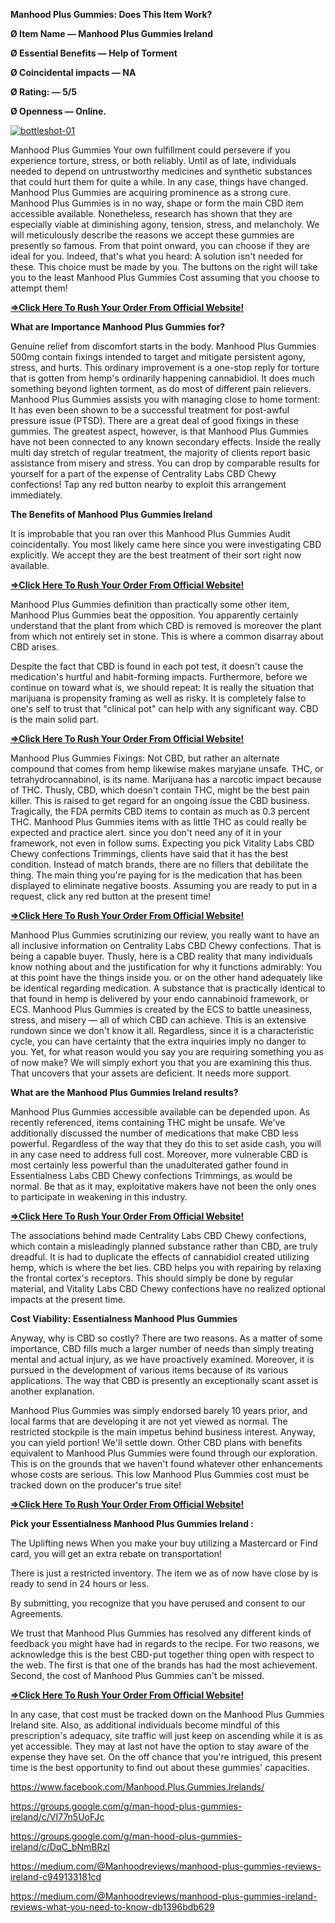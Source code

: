 **Manhood Plus Gummies: Does This Item Work?**

**Ø Item Name — Manhood Plus Gummies Ireland**

**Ø Essential Benefits — Help of Torment**

**Ø Coincidental impacts — NA**

**Ø Rating: — 5/5**

**Ø Openness — Online.**

<a href="https://nutraxyz.com/cv5o"><img src="https://i1.sndcdn.com/artworks-LPigHzpOe3PzjkCM-xzQkDg-t500x500.jpg" alt="bottleshot-01" border="0"></a>


Manhood Plus Gummies Your own fulfillment could persevere if you experience torture, stress, or both reliably. Until as of late, individuals needed to depend on untrustworthy medicines and synthetic substances that could hurt them for quite a while. In any case, things have changed. Manhood Plus Gummies are acquiring prominence as a strong cure.
Manhood Plus Gummies is in no way, shape or form the main CBD item accessible available. Nonetheless, research has shown that they are especially viable at diminishing agony, tension, stress, and melancholy. We will meticulously describe the reasons we accept these gummies are presently so famous. From that point onward, you can choose if they are ideal for you. Indeed, that's what you heard: A solution isn't needed for these. This choice must be made by you. The buttons on the right will take you to the least Manhood Plus Gummies Cost assuming that you choose to attempt them!

**[=>Click Here To Rush Your Order From Official Website!](https://nutraxyz.com/cv5o)**

**What are Importance Manhood Plus Gummies for?**

Genuine relief from discomfort starts in the body. Manhood Plus Gummies 500mg contain fixings intended to target and mitigate persistent agony, stress, and hurts. This ordinary improvement is a one-stop reply for torture that is gotten from hemp's ordinarily happening cannabidiol. It does much something beyond lighten torment, as do most of different pain relievers.
Manhood Plus Gummies assists you with managing close to home torment: It has even been shown to be a successful treatment for post-awful pressure issue (PTSD). There are a great deal of good fixings in these gummies. The greatest aspect, however, is that Manhood Plus Gummies have not been connected to any known secondary effects. Inside the really multi day stretch of regular treatment, the majority of clients report basic assistance from misery and stress. You can drop by comparable results for yourself for a part of the expense of Centrality Labs CBD Chewy confections! Tap any red button nearby to exploit this arrangement immediately.

**The Benefits of Manhood Plus Gummies Ireland**

It is improbable that you ran over this Manhood Plus Gummies Audit coincidentally. You most likely came here since you were investigating CBD explicitly. We accept they are the best treatment of their sort right now available.

**[=>Click Here To Rush Your Order From Official Website!](https://nutraxyz.com/cv5o)**

Manhood Plus Gummies definition than practically some other item, Manhood Plus Gummies beat the opposition. You apparently certainly understand that the plant from which CBD is removed is moreover the plant from which not entirely set in stone. This is where a common disarray about CBD arises.

Despite the fact that CBD is found in each pot test, it doesn't cause the medication's hurtful and habit-forming impacts. Furthermore, before we continue on toward what is, we should repeat: It is really the situation that marijuana is propensity framing as well as risky. It is completely false to one's self to trust that "clinical pot" can help with any significant way. CBD is the main solid part.

**[=>Click Here To Rush Your Order From Official Website!](https://nutraxyz.com/cv5o)**

Manhood Plus Gummies Fixings:
Not CBD, but rather an alternate compound that comes from hemp likewise makes maryjane unsafe. THC, or tetrahydrocannabinol, is its name. Marijuana has a narcotic impact because of THC. Thusly, CBD, which doesn't contain THC, might be the best pain killer. This is raised to get regard for an ongoing issue the CBD business. Tragically, the FDA permits CBD items to contain as much as 0.3 percent THC.
Manhood Plus Gummies items with as little THC as could really be expected and practice alert. since you don't need any of it in your framework, not even in follow sums. Expecting you pick Vitality Labs CBD Chewy confections Trimmings, clients have said that it has the best condition. Instead of match brands, there are no fillers that debilitate the thing. The main thing you're paying for is the medication that has been displayed to eliminate negative boosts. Assuming you are ready to put in a request, click any red button at the present time!

**[=>Click Here To Rush Your Order From Official Website!](https://nutraxyz.com/cv5o)**

Manhood Plus Gummies scrutinizing our review, you really want to have an all inclusive information on Centrality Labs CBD Chewy confections. That is being a capable buyer. Thusly, here is a CBD reality that many individuals know nothing about and the justification for why it functions admirably: You at this point have the things inside you. or on the other hand adequately like be identical regarding medication. A substance that is practically identical to that found in hemp is delivered by your endo cannabinoid framework, or ECS.
Manhood Plus Gummies is created by the ECS to battle uneasiness, stress, and misery — all of which CBD can achieve. This is an extensive rundown since we don't know it all. Regardless, since it is a characteristic cycle, you can have certainty that the extra inquiries imply no danger to you. Yet, for what reason would you say you are requiring something you as of now make? We will simply exhort you that you are examining this thus. That uncovers that your assets are deficient. It needs more support.

**What are the Manhood Plus Gummies Ireland results?**

Manhood Plus Gummies accessible available can be depended upon. As recently referenced, items containing THC might be unsafe. We've additionally discussed the number of medications that make CBD less powerful. Regardless of the way that they do this to set aside cash, you will in any case need to address full cost. Moreover, more vulnerable CBD is most certainly less powerful than the unadulterated gather found in Essentialness Labs CBD Chewy confections Trimmings, as would be normal. Be that as it may, exploitative makers have not been the only ones to participate in weakening in this industry.

**[=>Click Here To Rush Your Order From Official Website!](https://nutraxyz.com/cv5o)**

The associations behind made Centrality Labs CBD Chewy confections, which contain a misleadingly planned substance rather than CBD, are truly dreadful. It is had to duplicate the effects of cannabidiol created utilizing hemp, which is where the bet lies. CBD helps you with repairing by relaxing the frontal cortex's receptors. This should simply be done by regular material, and Vitality Labs CBD Chewy confections have no realized optional impacts at the present time.

**Cost Viability: Essentialness Manhood Plus Gummies**

Anyway, why is CBD so costly? There are two reasons. As a matter of some importance, CBD fills much a larger number of needs than simply treating mental and actual injury, as we have proactively examined. Moreover, it is pursued in the development of various items because of its various applications. The way that CBD is presently an exceptionally scant asset is another explanation.

Manhood Plus Gummies was simply endorsed barely 10 years prior, and local farms that are developing it are not yet viewed as normal. The restricted stockpile is the main impetus behind business interest. Anyway, you can yield portion! We'll settle down. Other CBD plans with benefits equivalent to Manhood Plus Gummies were found through our exploration. This is on the grounds that we haven't found whatever other enhancements whose costs are serious. This low Manhood Plus Gummies cost must be tracked down on the producer's true site!

**[=>Click Here To Rush Your Order From Official Website!](https://nutraxyz.com/cv5o)**

**Pick your Essentialness Manhood Plus Gummies Ireland :**

The Uplifting news When you make your buy utilizing a Mastercard or Find card, you will get an extra rebate on transportation!

There is just a restricted inventory. The item we as of now have close by is ready to send in 24 hours or less.

By submitting, you recognize that you have perused and consent to our Agreements.

We trust that Manhood Plus Gummies has resolved any different kinds of feedback you might have had in regards to the recipe. For two reasons, we acknowledge this is the best CBD-put together thing open with respect to the web. The first is that one of the brands has had the most achievement. Second, the cost of Manhood Plus Gummies can't be missed.

**[=>Click Here To Rush Your Order From Official Website!](https://nutraxyz.com/cv5o)**

In any case, that cost must be tracked down on the Manhood Plus Gummies Ireland site. Also, as additional individuals become mindful of this prescription's adequacy, site traffic will just keep on ascending while it is as yet accessible. They may at last not have the option to stay aware of the expense they have set. On the off chance that you're intrigued, this present time is the best opportunity to find out about these gummies' capacities.

https://www.facebook.com/Manhood.Plus.Gummies.Irelands/

https://groups.google.com/g/man-hood-plus-gummies-ireland/c/VI77n5UoFJc

https://groups.google.com/g/man-hood-plus-gummies-ireland/c/DqC_bNmBRzI

https://medium.com/@Manhoodreviews/manhood-plus-gummies-reviews-ireland-c949133181cd

https://medium.com/@Manhoodreviews/manhood-plus-gummies-ireland-reviews-what-you-need-to-know-db1396bdb629
